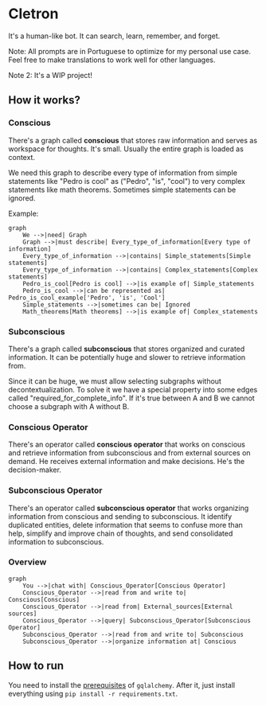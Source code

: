 # Cletron

It's a human-like bot. It can search, learn, remember, and forget. 

Note: All prompts are in Portuguese to optimize for my personal use case. Feel free to make translations to work well for other languages.

Note 2: It's a WIP project!

## How it works?

### Conscious

There's a graph called **conscious** that stores raw information and serves as workspace for thoughts. It's small. Usually the entire graph is loaded as context.

We need this graph to describe every type of information from simple statements like "Pedro is cool" as ("Pedro", "is", "cool") to very complex statements like math theorems. Sometimes simple statements can be ignored.

Example:

```mermaid
graph
    We -->|need| Graph
    Graph -->|must describe| Every_type_of_information[Every type of information]
    Every_type_of_information -->|contains| Simple_statements[Simple statements]
    Every_type_of_information -->|contains| Complex_statements[Complex statements]
    Pedro_is_cool[Pedro is cool] -->|is example of| Simple_statements
    Pedro_is_cool -->|can be represented as| Pedro_is_cool_example['Pedro', 'is', 'Cool']
    Simple_statements -->|sometimes can be| Ignored
    Math_theorems[Math theorems] -->|is example of| Complex_statements
```

### Subconscious

There's a graph called **subconscious** that stores organized and curated information. It can be potentially huge and slower to retrieve information from.

Since it can be huge, we must allow selecting subgraphs without decontextualization. To solve it we have a special property into some edges called "required_for_complete_info". If it's true between A and B we cannot choose a subgraph with A without B.

### Conscious Operator

There's an operator called **conscious operator** that works on conscious and retrieve information from subconscious and from external sources on demand. He receives external information and make decisions. He's the decision-maker.

### Subconscious Operator

There's an operator called **subconscious operator** that works organizing information from conscious and sending to subconscious. It identify duplicated entities, delete information that seems to confuse more than help, simplify and improve chain of thoughts, and send consolidated information to subconscious.

### Overview

```mermaid
graph
    You -->|chat with| Conscious_Operator[Conscious Operator]
    Conscious_Operator -->|read from and write to| Conscious[Conscious]
    Conscious_Operator -->|read from| External_sources[External sources]
    Conscious_Operator -->|query| Subconscious_Operator[Subconscious Operator]
    Subconscious_Operator -->|read from and write to| Subconscious
    Subconscious_Operator -->|organize information at| Conscious
```

## How to run

You need to install the [prerequisites](https://memgraph.github.io/pymgclient/introduction.html#build-prerequisites) of `gqlalchemy`. After it, just install everything using `pip install -r requirements.txt`.